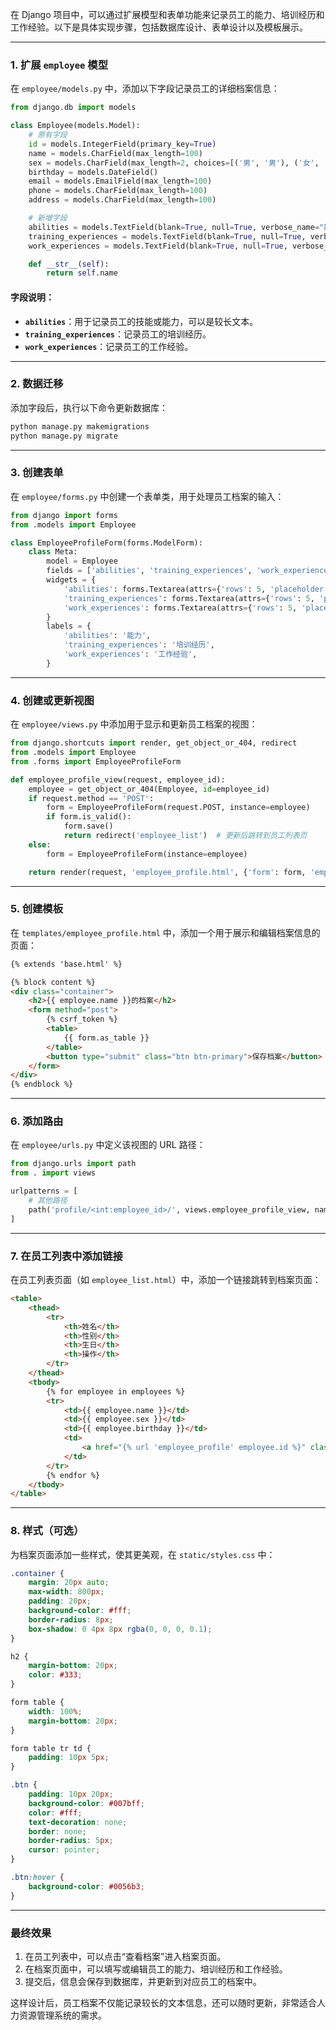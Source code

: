 在 Django 项目中，可以通过扩展模型和表单功能来记录员工的能力、培训经历和工作经验。以下是具体实现步骤，包括数据库设计、表单设计以及模板展示。

---

### 1. 扩展 `employee` 模型
在 `employee/models.py` 中，添加以下字段记录员工的详细档案信息：

```python
from django.db import models

class Employee(models.Model):
    # 原有字段
    id = models.IntegerField(primary_key=True)
    name = models.CharField(max_length=100)
    sex = models.CharField(max_length=2, choices=[('男', '男'), ('女', '女')])
    birthday = models.DateField()
    email = models.EmailField(max_length=100)
    phone = models.CharField(max_length=100)
    address = models.CharField(max_length=100)

    # 新增字段
    abilities = models.TextField(blank=True, null=True, verbose_name="能力")
    training_experiences = models.TextField(blank=True, null=True, verbose_name="培训经历")
    work_experiences = models.TextField(blank=True, null=True, verbose_name="工作经验")

    def __str__(self):
        return self.name
```

#### 字段说明：
- **`abilities`**：用于记录员工的技能或能力，可以是较长文本。
- **`training_experiences`**：记录员工的培训经历。
- **`work_experiences`**：记录员工的工作经验。

---

### 2. 数据迁移
添加字段后，执行以下命令更新数据库：
```bash
python manage.py makemigrations
python manage.py migrate
```

---

### 3. 创建表单
在 `employee/forms.py` 中创建一个表单类，用于处理员工档案的输入：

```python
from django import forms
from .models import Employee

class EmployeeProfileForm(forms.ModelForm):
    class Meta:
        model = Employee
        fields = ['abilities', 'training_experiences', 'work_experiences']
        widgets = {
            'abilities': forms.Textarea(attrs={'rows': 5, 'placeholder': '请输入员工的能力描述'}),
            'training_experiences': forms.Textarea(attrs={'rows': 5, 'placeholder': '请输入员工的培训经历'}),
            'work_experiences': forms.Textarea(attrs={'rows': 5, 'placeholder': '请输入员工的工作经验'}),
        }
        labels = {
            'abilities': '能力',
            'training_experiences': '培训经历',
            'work_experiences': '工作经验',
        }
```

---

### 4. 创建或更新视图
在 `employee/views.py` 中添加用于显示和更新员工档案的视图：

```python
from django.shortcuts import render, get_object_or_404, redirect
from .models import Employee
from .forms import EmployeeProfileForm

def employee_profile_view(request, employee_id):
    employee = get_object_or_404(Employee, id=employee_id)
    if request.method == 'POST':
        form = EmployeeProfileForm(request.POST, instance=employee)
        if form.is_valid():
            form.save()
            return redirect('employee_list')  # 更新后跳转到员工列表页
    else:
        form = EmployeeProfileForm(instance=employee)

    return render(request, 'employee_profile.html', {'form': form, 'employee': employee})
```

---

### 5. 创建模板
在 `templates/employee_profile.html` 中，添加一个用于展示和编辑档案信息的页面：

```html
{% extends 'base.html' %}

{% block content %}
<div class="container">
    <h2>{{ employee.name }}的档案</h2>
    <form method="post">
        {% csrf_token %}
        <table>
            {{ form.as_table }}
        </table>
        <button type="submit" class="btn btn-primary">保存档案</button>
    </form>
</div>
{% endblock %}
```

---

### 6. 添加路由
在 `employee/urls.py` 中定义该视图的 URL 路径：

```python
from django.urls import path
from . import views

urlpatterns = [
    # 其他路径
    path('profile/<int:employee_id>/', views.employee_profile_view, name='employee_profile'),
]
```

---

### 7. 在员工列表中添加链接
在员工列表页面（如 `employee_list.html`）中，添加一个链接跳转到档案页面：

```html
<table>
    <thead>
        <tr>
            <th>姓名</th>
            <th>性别</th>
            <th>生日</th>
            <th>操作</th>
        </tr>
    </thead>
    <tbody>
        {% for employee in employees %}
        <tr>
            <td>{{ employee.name }}</td>
            <td>{{ employee.sex }}</td>
            <td>{{ employee.birthday }}</td>
            <td>
                <a href="{% url 'employee_profile' employee.id %}" class="btn btn-info">查看档案</a>
            </td>
        </tr>
        {% endfor %}
    </tbody>
</table>
```

---

### 8. 样式（可选）
为档案页面添加一些样式，使其更美观，在 `static/styles.css` 中：

```css
.container {
    margin: 20px auto;
    max-width: 800px;
    padding: 20px;
    background-color: #fff;
    border-radius: 8px;
    box-shadow: 0 4px 8px rgba(0, 0, 0, 0.1);
}

h2 {
    margin-bottom: 20px;
    color: #333;
}

form table {
    width: 100%;
    margin-bottom: 20px;
}

form table tr td {
    padding: 10px 5px;
}

.btn {
    padding: 10px 20px;
    background-color: #007bff;
    color: #fff;
    text-decoration: none;
    border: none;
    border-radius: 5px;
    cursor: pointer;
}

.btn:hover {
    background-color: #0056b3;
}
```

---

### 最终效果
1. 在员工列表中，可以点击“查看档案”进入档案页面。
2. 在档案页面中，可以填写或编辑员工的能力、培训经历和工作经验。
3. 提交后，信息会保存到数据库，并更新到对应员工的档案中。

这样设计后，员工档案不仅能记录较长的文本信息，还可以随时更新，非常适合人力资源管理系统的需求。